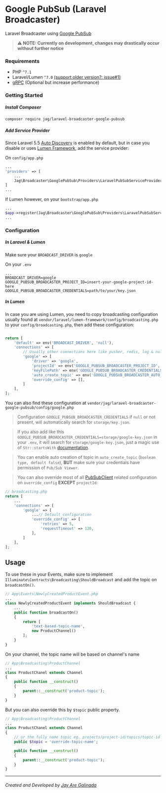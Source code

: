 # Google PubSub (Laravel Broadcaster)
Laravel Broadcaster using [Google PubSub](https://cloud.google.com/pubsub/)
> __⚠️ NOTE: Currently on development, changes may drastically occur without further notice__ 

### Requirements
- PHP `^7.1`
- Laravel/Lumen `^7.0` [(support older version?: issue#1)](https://github.com/jayaregalinada/laravel-broadcaster-google-pubsub/issues/1)
- [gRPC](https://cloud.google.com/php/grpc) (Optional but increase performance)

### Getting Started

##### Install Composer
```sh
composer require jag/laravel-broadcaster-google-pubsub
```

##### Add Service Provider
Since Laravel 5.5 [Auto Discovery](https://medium.com/@taylorotwell/package-auto-discovery-in-laravel-5-5-ea9e3ab20518) is enabled by default, but in case you disable or uses [Lumen Framework](https://lumen.laravel.com), add the service provider:

On `config/app.php`
```php
...
'providers' => [
    ...
    Jag\Broadcaster\GooglePubSub\Providers\LaravelPubSubServiceProvider::class,
]
...
```
If Lumen however, on your `bootstrap/app.php`
```php
...
$app->register(Jag\Broadcaster\GooglePubSub\Providers\LaravelPubSubServiceProvider::class);
...
```

### Configuration

##### In Laravel & Lumen
Make sure your `BROADCAST_DRIVER` is `google`

On your `.env`
```
...
BROADCAST_DRIVER=google
GOOGLE_PUBSUB_BROADCASTER_PROJECT_ID=insert-your-google-project-id-here
GOOGLE_PUBSUB_BROADCASTER_CREDENTIALS=path/to/your/key.json
```

##### In Lumen
In case you are using Lumen, you need to copy broadcasting configuration usually found at `vendor/laravel/lumen-framework/config/broadcasting.php` to your `config/broadcasting.php`, then add these configuration:

```php

return [
    'default' => env('BROADCAST_DRIVER', 'null'),
    'connections' => [
        // Usually other connections here like pusher, redis, log & null by default
        'google' => [
            'driver' => 'google',
            'projectId' => env('GOOGLE_PUBSUB_BROADCASTER_PROJECT_ID', env('GOOGLE_PROJECT_ID', env('GCLOUD_PROJECT'))),
            'keyFilePath' => env('GOOGLE_PUBSUB_BROADCASTER_CREDENTIALS', env('GOOGLE_APPLICATION_CREDENTIALS')),
            'auto_create_topic' => env('GOOGLE_PUBSUB_BROADCASTER_AUTO_CREATE_TOPIC', false),
            'override_config' => [],
        ]
    ],
];
```

You can also find these configuration at `vendor/jag/laravel-broadcaster-google-pubsub/config/google.php`

> Configuration `GOOGLE_PUBSUB_BROADCASTER_CREDENTIALS` if `null` or not present, will automatically search for `storage/key.json`.

> If you also add like this `GOOGLE_PUBSUB_BROADCASTER_CREDENTIALS=storage/google-key.json` in your `.env`, it will search for `storage/google-key.json`, just a magic use of `Str::startsWith` [documentation](https://laravel.com/docs/7.x/helpers#method-starts-with).  

> You can enable auto creation of topic in `auto_create_topic` (`boolean type, default false`), __BUT__ make sure your credentials have permission of `Pub/Sub Viewer`.

> You can also override most of all [PubSubClient](https://googleapis.github.io/google-cloud-php/#/docs/google-cloud/v0.132.0/pubsub/pubsubclient) related configuration on `override_config` __EXCEPT__ `projectId`:

```php
// broadcasting.php
return [
    ...
    'connections' => [
        'google' => [
            ...// Default configuration
            'override_config' => [
                'retries' => 5,
                'requestTimeout' => 120,
            ],
        ]
    ],
];
``` 
## Usage
To use these in your Events, make sure to implement `Illuminate\Contracts\Broadcasting\ShouldBroadcast` and add the topic on `broadcastOn()`.

```php
// App\Events\NewlyCreatedProductEvent.php
...
class NewlyCreatedProductEvent implements ShouldBroadcast {
    ...
    public function broadcastOn()
    {
        return [
            'text-based-topic-name',
            new ProductChannel()
        ];   
    }   
}
```

On your channel, the topic name will be based on channel's name
```php
// App\Broadcasting\ProductChannel
...
class ProductChanel extends Channel
{
    public function __construct()
    {
        parent::__construct('product-topic');    
    }
}
```

But you can also override this by `$topic` public property.
```php
// App\Broadcasting\ProductChannel
...
class ProductChanel extends Channel
{
    // or the fully name topic eg. projects/project-id/topics/topic-id
    public $topic = 'override-topic-name';

    public function __construct()
    {
        parent::__construct('product-topic');    
    }
}
```

* * *
###### Created and Developed by [Jay Are Galinada](https://jayaregalinada.github.io)
